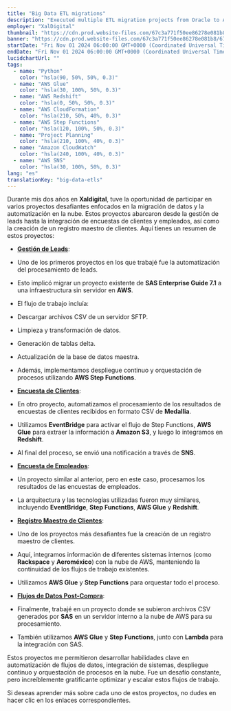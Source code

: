 ```yaml
---
title: "Big Data ETL migrations"
description: "Executed multiple ETL migration projects from Oracle to AWS Glue, with strong emphasis on detailed requirement collection and comprehensive planning"
employer: "XalDigital"
thumbnail: "https://cdn.prod.website-files.com/67c3a771f50ee86278e081b8/67d922414a1a67225db976dd_67ce51d93112315f92886c3f_big%2520data%2520etls.gif"
banner: "https://cdn.prod.website-files.com/67c3a771f50ee86278e081b8/67cbe41e022e968fe92ed459_67cbdfe83b32df846e2a44a4_photo-1732320935426-395f3c1d38be.jpeg"
startDate: "Fri Nov 01 2024 06:00:00 GMT+0000 (Coordinated Universal Time)"
endDate: "Fri Nov 01 2024 06:00:00 GMT+0000 (Coordinated Universal Time)"
lucidchartUrl: ""
tags:
  - name: "Python"
    color: "hsla(90, 50%, 50%, 0.3)"
  - name: "AWS Glue"
    color: "hsla(30, 100%, 50%, 0.3)"
  - name: "AWS Redshift"
    color: "hsla(0, 50%, 50%, 0.3)"
  - name: "AWS CloudFormation"
    color: "hsla(210, 50%, 40%, 0.3)"
  - name: "AWS Step Functions"
    color: "hsla(120, 100%, 50%, 0.3)"
  - name: "Project Planning"
    color: "hsla(210, 100%, 40%, 0.3)"
  - name: "Amazon CloudWatch"
    color: "hsla(240, 100%, 40%, 0.3)"
  - name: "AWS SNS"
    color: "hsla(30, 100%, 50%, 0.3)"
lang: "es"
translationKey: "big-data-etls"
---
```


Durante mis dos años en **Xaldigital**, tuve la oportunidad de participar en varios proyectos desafiantes enfocados en la migración de datos y la automatización en la nube. Estos proyectos abarcaron desde la gestión de leads hasta la integración de encuestas de clientes y empleados, así como la creación de un registro maestro de clientes. Aquí tienes un resumen de estos proyectos:

- [**Gestión de Leads**]():
- Uno de los primeros proyectos en los que trabajé fue la automatización del procesamiento de leads.
- Esto implicó migrar un proyecto existente de **SAS Enterprise Guide 7.1** a una infraestructura sin servidor en **AWS**.
- El flujo de trabajo incluía:
- Descargar archivos CSV de un servidor SFTP.
- Limpieza y transformación de datos.
- Generación de tablas delta.
- Actualización de la base de datos maestra.

- Además, implementamos despliegue continuo y orquestación de procesos utilizando **AWS Step Functions**.

- [**Encuesta de Clientes**]():
- En otro proyecto, automatizamos el procesamiento de los resultados de encuestas de clientes recibidos en formato CSV de **Medallia**.
- Utilizamos **EventBridge** para activar el flujo de Step Functions, **AWS Glue** para extraer la información a **Amazon S3**, y luego lo integramos en **Redshift**.
- Al final del proceso, se envió una notificación a través de **SNS**.

- [**Encuesta de Empleados**]():
- Un proyecto similar al anterior, pero en este caso, procesamos los resultados de las encuestas de empleados.
- La arquitectura y las tecnologías utilizadas fueron muy similares, incluyendo **EventBridge**, **Step Functions**, **AWS Glue** y **Redshift**.

- [**Registro Maestro de Clientes**]():
- Uno de los proyectos más desafiantes fue la creación de un registro maestro de clientes.
- Aquí, integramos información de diferentes sistemas internos (como **Rackspace** y **Aeroméxico**) con la nube de AWS, manteniendo la continuidad de los flujos de trabajo existentes.
- Utilizamos **AWS Glue** y **Step Functions** para orquestar todo el proceso.

- [**Flujos de Datos Post-Compra**]():
- Finalmente, trabajé en un proyecto donde se subieron archivos CSV generados por **SAS** en un servidor interno a la nube de AWS para su procesamiento.
- También utilizamos **AWS Glue** y **Step Functions**, junto con **Lambda** para la integración con SAS.

Estos proyectos me permitieron desarrollar habilidades clave en automatización de flujos de datos, integración de sistemas, despliegue continuo y orquestación de procesos en la nube. Fue un desafío constante, pero increíblemente gratificante optimizar y escalar estos flujos de trabajo.

Si deseas aprender más sobre cada uno de estos proyectos, no dudes en hacer clic en los enlaces correspondientes.

